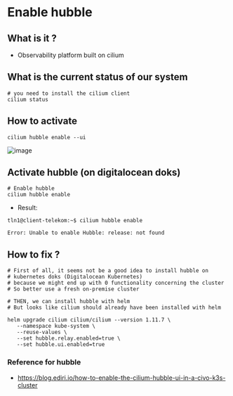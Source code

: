 # Enable hubble 

## What is it ?

  * Observability platform built on cilium 

## What is the current status of our system 

```
# you need to install the cilium client 
cilium status
```

## How to activate 

```
cilium hubble enable --ui
```

![image](https://github.com/jmetzger/training-kubernetes-networking/assets/1933318/33d346c3-44ab-4274-9f3c-af36c2122a0a)

## Activate hubble (on digitalocean doks) 

```
# Enable hubble
cilium hubble enable
```

  * Result:

```
tln1@client-telekom:~$ cilium hubble enable

Error: Unable to enable Hubble: release: not found
```

## How to fix ?

```
# First of all, it seems not be a good idea to install hubble on
# kubernetes doks (Digitalocean Kubernetes)
# because we might end up with 0 functionality concerning the cluster
# So better use a fresh on-premise cluster

# THEN, we can install hubble with helm
# But looks like cilium should already have been installed with helm

```

```
helm upgrade cilium cilium/cilium --version 1.11.7 \
   --namespace kube-system \
   --reuse-values \
   --set hubble.relay.enabled=true \
   --set hubble.ui.enabled=true
```

### Reference for hubble 

  * https://blog.ediri.io/how-to-enable-the-cilium-hubble-ui-in-a-civo-k3s-cluster
